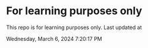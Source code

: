 # For learning purposes only
This repo is for learning purposes only.
Last updated at

Wednesday, March 6, 2024 7:20:17 PM

